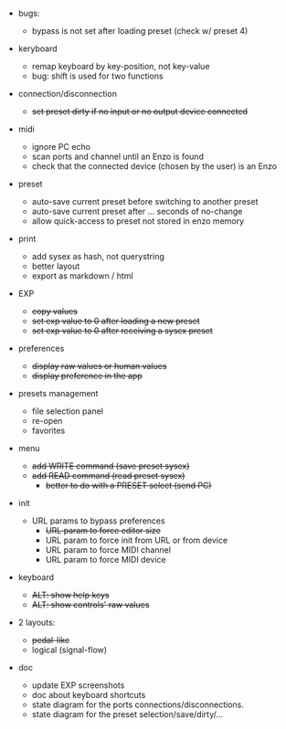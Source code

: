 - bugs: 
    - bypass is not set after loading preset (check w/ preset 4)

- keryboard
    - remap keyboard by key-position, not key-value
    - bug: shift is used for two functions

- connection/disconnection
    - ~~set preset dirty if no input or no output device connected~~

- midi
    - ignore PC echo
    - scan ports and channel until an Enzo is found
    - check that the connected device (chosen by the user) is an Enzo

- preset
    - auto-save current preset before switching to another preset
    - auto-save current preset after ... seconds of no-change
    - allow quick-access to preset not stored in enzo memory

- print
    - add sysex as hash, not querystring
    - better layout
    - export as markdown / html

- EXP
    - ~~copy values~~                                          
    - ~~set exp value to 0 after loading a new preset~~
    - ~~set exp value to 0 after receiving a sysex preset~~

- preferences
    - ~~display raw values or human values~~ 
    - ~~display preference in the app~~

- presets management
    - file selection panel
    - re-open
    - favorites

- menu
    - ~~add WRITE command (save preset sysex)~~
    - ~~add READ command (read preset sysex)~~
        - ~~better to do with a PRESET select (send PC)~~

- init
    - URL params to bypass preferences
        - ~~URL param to force editor size~~
        - URL param to force init from URL or from device
        - URL param to force MIDI channel
        - URL param to force MIDI device

- keyboard
    - ~~ALT: show help keys~~
    - ~~ALT: show controls' raw values~~

- 2 layouts:
    - ~~pedal-like~~
    - logical (signal-flow)

- doc
    - update EXP screenshots
    - doc about keyboard shortcuts
    - state diagram for the ports connections/disconnections.
    - state diagram for the preset selection/save/dirty/...
    


